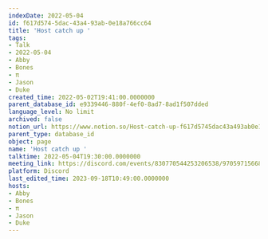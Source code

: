 ```yaml
---
indexDate: 2022-05-04
id: f617d574-5dac-43a4-93ab-0e18a766cc64
title: 'Host catch up '
tags:
- Talk
- 2022-05-04
- Abby
- Bones
- π
- Jason
- Duke
created_time: 2022-05-02T19:41:00.0000000
parent_database_id: e9339446-880f-4ef0-8ad7-8ad1f507dded
language_level: No limit
archived: false
notion_url: https://www.notion.so/Host-catch-up-f617d5745dac43a493ab0e18a766cc64
parent_type: database_id
object: page
name: 'Host catch up '
talktime: 2022-05-04T19:30:00.0000000
meeting_link: https://discord.com/events/830770544253206538/970597156681568276
platform: Discord
last_edited_time: 2023-09-18T10:49:00.0000000
hosts:
- Abby
- Bones
- π
- Jason
- Duke
---
```






